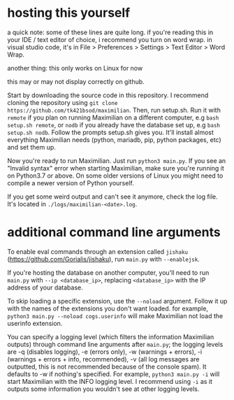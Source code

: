 # hosting this yourself
a quick note: some of these lines are quite long.
if you're reading this in your IDE / text editor of choice, i recommend you turn on word wrap. in visual studio code, it's in File > Preferences > Settings > Text Editor > Word Wrap.

another thing: this only works on Linux for now

this may or may not display correctly on github.

Start by downloading the source code in this repository.  I recommend cloning the repository using `git clone https://github.com/tk421bsod/maximilian`.
Then, run setup.sh.
Run it with `remote` if you plan on running Maximilian on a different computer, e.g `bash setup.sh remote`, or `nodb` if you already have the database set up, e.g `bash setup.sh nodb`.
Follow the prompts setup.sh gives you.
It'll install almost everything Maximilian needs (python, mariadb, pip, python packages, etc) and set them up.

Now you're ready to run Maximilian. Just run `python3 main.py`.
If you see an "Invalid syntax" error when starting Maximilian, make sure you're running it on Python3.7 or above. 
On some older versions of Linux you might need to compile a newer version of Python yourself.

If you get some weird output and can't see it anymore, check the log file. It's located in `./logs/maximilian-<date>.log`.

# additional command line arguments 

To enable eval commands through an extension called `jishaku` (https://github.com/Gorialis/jishaku), run `main.py` with `--enablejsk`.

If you're hosting the database on another computer, you'll need to run `main.py` with `--ip <database_ip>`, replacing `<database_ip>` with the IP address of your database.

To skip loading a specific extension, use the `--noload` argument. Follow it up with the names of the extensions you don't want loaded. for example, `python3 main.py --noload cogs.userinfo` will make Maximilian not load the userinfo extension.

You can specify a logging level (which filters the information Maximilian outputs) through command line arguments after `main.py`; the logging levels are -q (disables logging), -e (errors only), -w (warnings + errors), -i (warnings + errors + info, recommended), -v (all log messages are outputted, this is not recommended because of the console spam).
It defaults to -w if nothing's specified.
For example, `python3 main.py -i` will start Maximilian with the INFO logging level.
I recommend using `-i` as it outputs some information you wouldn't see at other logging levels.
